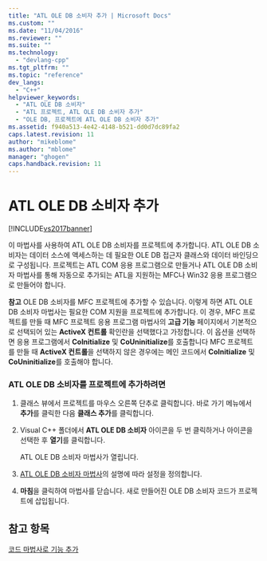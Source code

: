 ```yaml
---
title: "ATL OLE DB 소비자 추가 | Microsoft Docs"
ms.custom: ""
ms.date: "11/04/2016"
ms.reviewer: ""
ms.suite: ""
ms.technology: 
  - "devlang-cpp"
ms.tgt_pltfrm: ""
ms.topic: "reference"
dev_langs: 
  - "C++"
helpviewer_keywords: 
  - "ATL OLE DB 소비자"
  - "ATL 프로젝트, ATL OLE DB 소비자 추가"
  - "OLE DB, 프로젝트에 ATL OLE DB 소비자 추가"
ms.assetid: f940a513-4e42-4148-b521-dd0d7dc89fa2
caps.latest.revision: 11
author: "mikeblome"
ms.author: "mblome"
manager: "ghogen"
caps.handback.revision: 11
---
```

# ATL OLE DB 소비자 추가
[!INCLUDE[vs2017banner](../../assembler/inline/includes/vs2017banner.md)]

이 마법사를 사용하여 ATL OLE DB 소비자를 프로젝트에 추가합니다.  ATL OLE DB 소비자는 데이터 소스에 액세스하는 데 필요한 OLE DB 접근자 클래스와 데이터 바인딩으로 구성됩니다.  프로젝트는 ATL COM 응용 프로그램으로 만들거나 ATL OLE DB 소비자 마법사를 통해 자동으로 추가되는 ATL을 지원하는 MFC나 Win32 응용 프로그램으로 만들어야 합니다.  
  
 **참고**  OLE DB 소비자를 MFC 프로젝트에 추가할 수 있습니다.  이렇게 하면 ATL OLE DB 소비자 마법사는 필요한 COM 지원을 프로젝트에 추가합니다.  이 경우, MFC 프로젝트를 만들 때 MFC 프로젝트 응용 프로그램 마법사의 **고급 기능** 페이지에서 기본적으로 선택되어 있는 **ActiveX 컨트롤** 확인란을 선택했다고 가정합니다.  이 옵션을 선택하면 응용 프로그램에서 **CoInitialize** 및 **CoUninitialize**를 호출합니다  MFC 프로젝트를 만들 때 **ActiveX 컨트롤**을 선택하지 않은 경우에는 메인 코드에서 **CoInitialize** 및 **CoUninitialize**를 호출해야 합니다.  
  
### ATL OLE DB 소비자를 프로젝트에 추가하려면  
  
1.  클래스 뷰에서 프로젝트를 마우스 오른쪽 단추로 클릭합니다.  바로 가기 메뉴에서 **추가**를 클릭한 다음 **클래스 추가**를 클릭합니다.  
  
2.  Visual C\+\+ 폴더에서 **ATL OLE DB 소비자** 아이콘을 두 번 클릭하거나 아이콘을 선택한 후 **열기**를 클릭합니다.  
  
     ATL OLE DB 소비자 마법사가 열립니다.  
  
3.  [ATL OLE DB 소비자 마법사](../../atl/reference/atl-ole-db-consumer-wizard.md)의 설명에 따라 설정을 정의합니다.  
  
4.  **마침**을 클릭하여 마법사를 닫습니다.  새로 만들어진 OLE DB 소비자 코드가 프로젝트에 삽입됩니다.  
  
## 참고 항목  
 [코드 마법사로 기능 추가](../../ide/adding-functionality-with-code-wizards-cpp.md)